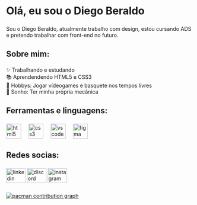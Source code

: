 <h1 align="left">Olá, eu sou o Diego Beraldo</h1>

###

<p align="left">Sou o Diego Beraldo, atualmente trabalho com design, estou cursando ADS e pretendo trabalhar com front-end no futuro.</p>

###

<h2 align="left">Sobre mim:</h2>

###

<p align="left">✨ Trabalhando e estudando<br>📚 Aprendendendo HTML5 e CSS3<br>🎯 Hobbys: Jogar vídeogames e basquete nos tempos livres <br>🎲 Sonho: Ter minha própria mecânica</p>

###

<h2 align="left">Ferramentas e linguagens:</h2>

###

<div align="left">
  <img src="https://cdn.jsdelivr.net/gh/devicons/devicon/icons/html5/html5-original.svg" height="40" alt="html5 logo"  />
  <img width="12" />
  <img src="https://cdn.jsdelivr.net/gh/devicons/devicon/icons/css3/css3-original.svg" height="40" alt="css3 logo"  />
  <img width="12" />
  <img src="https://cdn.jsdelivr.net/gh/devicons/devicon/icons/vscode/vscode-original.svg" height="40" alt="vscode logo"  />
  <img width="12" />
  <img src="https://cdn.jsdelivr.net/gh/devicons/devicon/icons/figma/figma-original.svg" height="40" alt="figma logo"  />
</div>

###

<h2 align="left">Redes socias:</h2>

###

<div align="left">
  <img src="https://raw.githubusercontent.com/maurodesouza/profile-readme-generator/master/src/assets/icons/social/linkedin/default.svg" width="52" height="40" alt="linkedin logo"  />
  <img src="https://raw.githubusercontent.com/maurodesouza/profile-readme-generator/master/src/assets/icons/social/discord/default.svg" width="52" height="40" alt="discord logo"  />
  <a href="https://www.instagram.com/_beraldooo_/" target="_blank">
  <img src="https://raw.githubusercontent.com/maurodesouza/profile-readme-generator/master/src/assets/icons/social/instagram/default.svg" width="52" height="40" alt="instagram logo"  />
</div>

###

<picture>
  <source media="(prefers-color-scheme: dark)" srcset="https://raw.githubusercontent.com/Beraldoooo/Beraldoooo/output/pacman-contribution-graph-dark.svg">
  <source media="(prefers-color-scheme: light)" srcset="https://raw.githubusercontent.com/Beraldoooo/Beraldoooo/output/pacman-contribution-graph.svg">
  <img alt="pacman contribution graph" src="https://raw.githubusercontent.com/Beraldoooo/Beraldoooo/output/pacman-contribution-graph.svg">
</picture>

###
